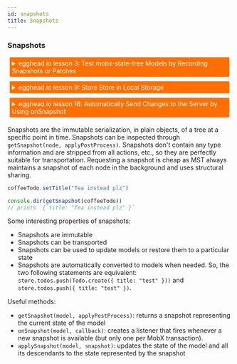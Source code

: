 ```yaml
---
id: snapshots
title: Snapshots
---
```


<div id="codefund"></div>

### Snapshots

<details>
    <summary style="color: white; background:#ff7000;padding:5px;margin:5px;border-radius:2px">egghead.io lesson 3: Test mobx-state-tree Models by Recording Snapshots or Patches</summary>
    <br>
    <div style="padding:5px;">
        <iframe style="border: none;" width=760 height=427  src="https://egghead.io/lessons/react-test-mobx-state-tree-models-by-recording-snapshots-or-patches/embed" ></iframe>
    </div>
    <a style="font-style:italic;padding:5px;margin:5px;"  href="https://egghead.io/lessons/react-test-mobx-state-tree-models-by-recording-snapshots-or-patches">Hosted on egghead.io</a>
</details>

<details>
    <summary style="color: white; background:#ff7000;padding:5px;margin:5px;border-radius:2px">egghead.io lesson 9: Store Store in Local Storage</summary>
    <br>
    <div style="padding:5px;">
        <iframe style="border: none;" width=760 height=427  src="https://egghead.io/lessons/react-store-store-in-local-storage/embed" ></iframe>
    </div>
    <a style="font-style:italic;padding:5px;margin:5px;"  href="https://egghead.io/lessons/react-store-store-in-local-storage">Hosted on egghead.io</a>
</details>

<details>
    <summary style="color: white; background:#ff7000;padding:5px;margin:5px;border-radius:2px">egghead.io lesson 16: Automatically Send Changes to the Server by Using onSnapshot</summary>
    <br>
    <div style="padding:5px;">
        <iframe style="border: none;" width=760 height=427  src="https://egghead.io/lessons/react-automatically-send-changes-to-the-server-by-using-onsnapshot/embed" ></iframe>
    </div>
    <a style="font-style:italic;padding:5px;margin:5px;"  href="https://egghead.io/lessons/react-automatically-send-changes-to-the-server-by-using-onsnapshot">Hosted on egghead.io</a>
</details>

Snapshots are the immutable serialization, in plain objects, of a tree at a specific point in time.
Snapshots can be inspected through `getSnapshot(node, applyPostProcess)`.
Snapshots don't contain any type information and are stripped from all actions, etc., so they are perfectly suitable for transportation.
Requesting a snapshot is cheap as MST always maintains a snapshot of each node in the background and uses structural sharing.

```javascript
coffeeTodo.setTitle("Tea instead plz")

console.dir(getSnapshot(coffeeTodo))
// prints `{ title: "Tea instead plz" }`
```

Some interesting properties of snapshots:

-   Snapshots are immutable
-   Snapshots can be transported
-   Snapshots can be used to update models or restore them to a particular state
-   Snapshots are automatically converted to models when needed. So, the two following statements are equivalent: `store.todos.push(Todo.create({ title: "test" }))` and `store.todos.push({ title: "test" })`.

Useful methods:

-   `getSnapshot(model, applyPostProcess)`: returns a snapshot representing the current state of the model
-   `onSnapshot(model, callback)`: creates a listener that fires whenever a new snapshot is available (but only one per MobX transaction).
-   `applySnapshot(model, snapshot)`: updates the state of the model and all its descendants to the state represented by the snapshot
